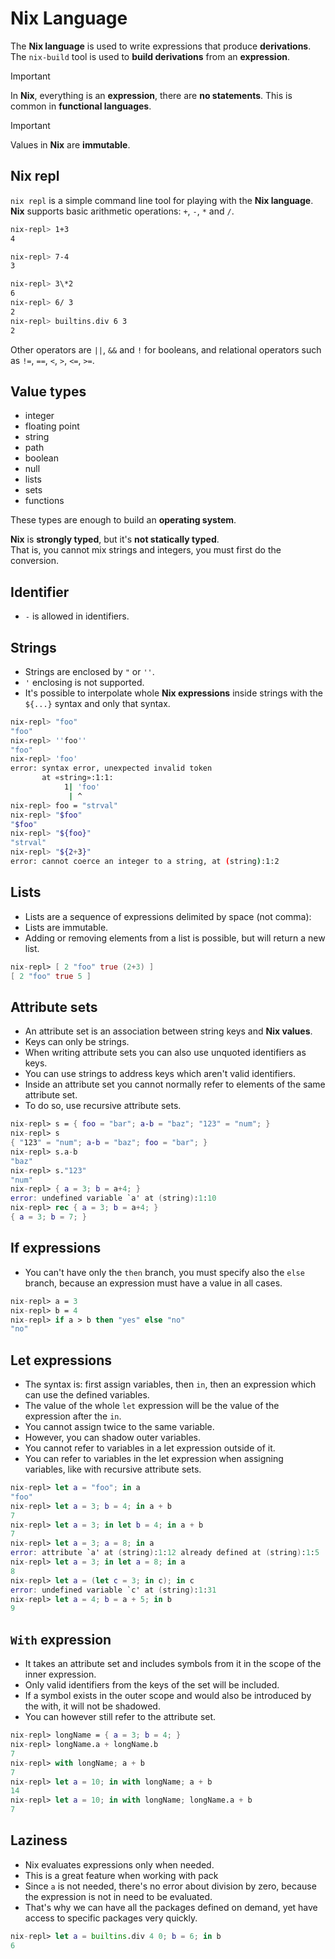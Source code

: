 # Nix Language

The **Nix language** is used to write expressions that produce **derivations**.\
The `nix-build` tool is used to **build derivations** from an **expression**.

> [!IMPORTANT]
> In **Nix**, everything is an **expression**, there are **no statements**.
> This is common in **functional languages**.

> [!IMPORTANT]
> Values in **Nix** are **immutable**.

## Nix repl

`nix repl` is a simple command line tool for playing with the **Nix language**.\
**Nix** supports basic arithmetic operations: `+`, `-`, `*` and `/`.

```sh
nix-repl> 1+3
4

nix-repl> 7-4
3

nix-repl> 3\*2
6
nix-repl> 6/ 3
2
nix-repl> builtins.div 6 3
2
```

Other operators are `||`, `&&` and `!` for booleans, and relational operators such as `!=`, `==`, `<`, `>`, `<=`, `>=`.

## Value types

- integer
- floating point
- string
- path
- boolean
- null
- lists
- sets
- functions

These types are enough to build an **operating system**.

**Nix** is **strongly typed**, but it's **not statically typed**.\
 That is, you cannot mix strings and integers, you must first do the conversion.

## Identifier

- `-` is allowed in identifiers.

## Strings

- Strings are enclosed by `"` or `''`.
- `'` enclosing is not supported.
- It's possible to interpolate whole **Nix expressions** inside strings with the `${...}` syntax and only that syntax.

```sh
nix-repl> "foo"
"foo"
nix-repl> ''foo''
"foo"
nix-repl> 'foo'
error: syntax error, unexpected invalid token
       at «string»:1:1:
            1| 'foo'
             | ^
nix-repl> foo = "strval"
nix-repl> "$foo"
"$foo"
nix-repl> "${foo}"
"strval"
nix-repl> "${2+3}"
error: cannot coerce an integer to a string, at (string):1:2
```

## Lists

- Lists are a sequence of expressions delimited by space (not comma):
- Lists are immutable.
- Adding or removing elements from a list is possible, but will return a new list.

```nix
nix-repl> [ 2 "foo" true (2+3) ]
[ 2 "foo" true 5 ]
```

## Attribute sets

- An attribute set is an association between string keys and **Nix values**.
- Keys can only be strings.
- When writing attribute sets you can also use unquoted identifiers as keys.
- You can use strings to address keys which aren't valid identifiers.
- Inside an attribute set you cannot normally refer to elements of the same attribute set.
- To do so, use recursive attribute sets.

```nix
nix-repl> s = { foo = "bar"; a-b = "baz"; "123" = "num"; }
nix-repl> s
{ "123" = "num"; a-b = "baz"; foo = "bar"; }
nix-repl> s.a-b
"baz"
nix-repl> s."123"
"num"
nix-repl> { a = 3; b = a+4; }
error: undefined variable `a' at (string):1:10
nix-repl> rec { a = 3; b = a+4; }
{ a = 3; b = 7; }
```

## If expressions

- You can't have only the `then` branch, you must specify also the `else` branch, because an expression must have a value in all cases.

```nix
nix-repl> a = 3
nix-repl> b = 4
nix-repl> if a > b then "yes" else "no"
"no"
```

## Let expressions

- The syntax is: first assign variables, then `in`, then an expression which can use the defined variables.
- The value of the whole `let` expression will be the value of the expression after the `in`.
- You cannot assign twice to the same variable.
- However, you can shadow outer variables.
- You cannot refer to variables in a let expression outside of it.
- You can refer to variables in the let expression when assigning variables, like with recursive attribute sets.

```nix
nix-repl> let a = "foo"; in a
"foo"
nix-repl> let a = 3; b = 4; in a + b
7
nix-repl> let a = 3; in let b = 4; in a + b
7
nix-repl> let a = 3; a = 8; in a
error: attribute `a' at (string):1:12 already defined at (string):1:5
nix-repl> let a = 3; in let a = 8; in a
8
nix-repl> let a = (let c = 3; in c); in c
error: undefined variable `c' at (string):1:31
nix-repl> let a = 4; b = a + 5; in b
9
```

## `With` expression

- It takes an attribute set and includes symbols from it in the scope of the inner expression.
- Only valid identifiers from the keys of the set will be included.
- If a symbol exists in the outer scope and would also be introduced by the with, it will not be shadowed.
- You can however still refer to the attribute set.

```nix
nix-repl> longName = { a = 3; b = 4; }
nix-repl> longName.a + longName.b
7
nix-repl> with longName; a + b
7
nix-repl> let a = 10; in with longName; a + b
14
nix-repl> let a = 10; in with longName; longName.a + b
7
```

## Laziness

- Nix evaluates expressions only when needed.
- This is a great feature when working with pack
- Since `a` is not needed, there's no error about division by zero, because the expression is not in need to be evaluated.
- That's why we can have all the packages defined on demand, yet have access to specific packages very quickly.

```nix
nix-repl> let a = builtins.div 4 0; b = 6; in b
6
```
